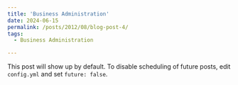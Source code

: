 ```yaml
---
title: 'Business Administration'
date: 2024-06-15
permalink: /posts/2012/08/blog-post-4/
tags:
  - Business Administration

---
```


This post will show up by default. To disable scheduling of future posts, edit `config.yml` and set `future: false`. 



